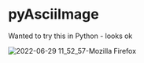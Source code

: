 # pyAsciiImage


Wanted to try this in Python - looks ok

![2022-06-29 11_52_57-Mozilla Firefox](https://user-images.githubusercontent.com/7597785/176500750-c5238345-7840-4e72-afc9-27bab39b0c8f.png)
